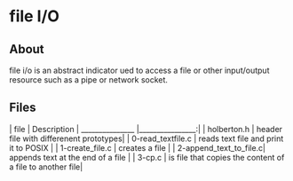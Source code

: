 # file I/O

## About 

file i/o is an abstract indicator ued to access a file or other input/output resource such as a pipe or network socket.

## Files

| file		        | Description     | 
 _______________        |________________:|
| holberton.h		| header file with differenent prototypes|
| 0-read_textfile.c	| reads text file and print it to POSIX  |
| 1-create_file.c	| creates a file                         |
| 2-append_text_to_file.c| appends text at the end of a file     |
| 3-cp.c		| is file that copies the content of a file to another file|
